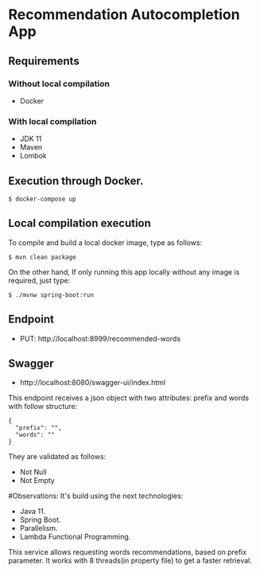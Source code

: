# Recommendation Autocompletion App

## Requirements
### Without local compilation
- Docker
### With local compilation
- JDK 11
- Maven
- Lombok

## Execution through Docker.
```shell script
$ docker-compose up
```
## Local compilation execution

To compile and build a local docker image, type as follows:

```shell script
$ mvn clean package 
```
On the other hand, If only running this app locally without any image is required, just type:
```shell script
$ ./mvnw spring-boot:run
```
## Endpoint
- PUT: http://localhost:8999/recommended-words

## Swagger
- http://localhost:8080/swagger-ui/index.html

This endpoint receives a json object with two attributes: prefix and words with follow structure:
```json5
{
  "prefix": "",
  "words": ""
}
```

They are validated as follows:
- Not Null
- Not Empty

#Observations:
It's build using the next technologies:
- Java 11.
- Spring Boot.
- Parallelism.
- Lambda Functional Programming.
 
This service allows requesting words recommendations, based on prefix parameter.
It works with 8 threads(in property file) to get a faster retrieval.
